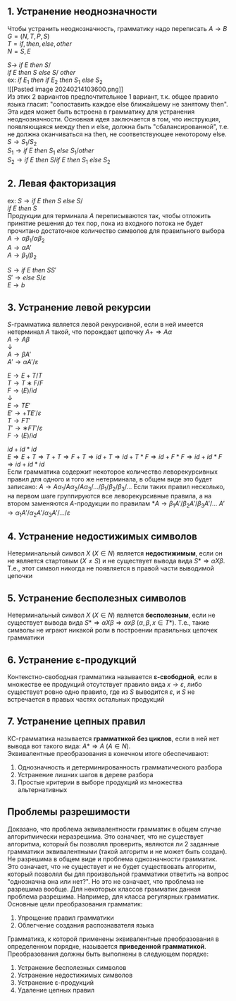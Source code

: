 ## 1. Устранение неоднозначности
Чтобы устранить неоднозначность, грамматику надо переписать
$A→B$  
$G=(N,T,P,S)$  
$T={if,then,else,other}$  
$N={S,E}$  
  
$S →$ $if$ $E$ $then$ $S/$  
 $if$ $E$ $then$ $S$ $else$ $S/$ $other$  
 ex: $if$ $E_1$ $then$ $if$ $E_2$ $then$ $S_1$ $else$ $S_2$  
 ![[Pasted image 20240214103600.png]]  
 Из этих 2 вариантов предпочтительнее 1 вариант, т.к. общее правило языка гласит: "сопоставить каждое else ближайшему не занятому then". Эта идея может быть встроена в грамматику для устранения неоднозначности. Основная идея заключается в том, что инструкция, появляющаяся между then и else, должна быть "сбалансированной", т.е. не должна оканчиваться на then, не соответствующее некоторому else.  
 $S→S_1/S_2$  
 $S_1→if$ $E$ $then$ $S_1$ $else$ $S_1/other$  
 $S_2→if$ $E$ $then$ $S/if$ $E$ $then$ $S_1$ $else$ $S_2$  
## 2. Левая факторизация
ex: $S → if$ $E$ $then$ $S$ $else$ $S/$  
$if$ $E$ $then$ $S$  
Продукции для терминала $A$ переписываются так, чтобы отложить принятие решения до тех пор, пока из входного потока не будет прочитано достаточное количество символов для правильного выбора
$A → αβ_1/αβ_2$  
$A → αA'$  
$A → β_1/β_2$  
  
$S → if$ $E$ $then$ $SS'$  
$S'→else$ $S/ε$  
$E→b$  
## 3. Устранение левой рекурсии
$S$-грамматика является левой рекурсивной, если в ней имеется нетерминал $A$ такой, что порождает цепочку $A+⇒Aα$  
$A→Aβ$  
↓  
$A→βA'$  
$A'→αA'/ε$  
  
$E→E+T/T$  
$T→T∗F/F$  
$F→(E)/id$  
↓  
$E → TE'$  
$E'→+TE'/ε$  
$T→FT'$  
$T'→∗FT'/ε$  
$F→(E)/id$  
  
$id+id*id$  
$E ⇒ E+T ⇒ T+T ⇒ F+T⇒id+T⇒id+T*F⇒id+F*F⇒id+id*F⇒id+id*id$  
Если грамматика содержит некоторое количество леворекурсивных правил для одного и того же нетерминала, в общем виде это будет записано: $A→Aα_1/Aα_2/Aα_3/.../β_1/β_2/β_3/...$ 
Если таких правил несколько, на первом шаге группируются все леворекурсивные правила, а на втором заменяются $A$-продукции по правилам
*$A→β_1A'/β_2A'/β_3A'/...$
$A'→α_1A'/α_2A'/α_3A'/.../ε$

## 4. Устранение недостижимых символов
Нетерминальный символ $X$ ($X∈N$) является **недостижимым**, если он не является стартовым ($X≠S$) и не существует вывода вида $S*⇒αXβ$. Т.е., этот символ никогда не появляется в правой части выводимой цепочки
## 5. Устранение бесполезных символов
Нетерминальный символ $X$ ($X∈N$) является **бесполезным**, если не существует вывода вида $S*⇒αXβ⇒αxβ$ ($α, β, x∈T*$). Т.е., такие символы не играют никакой роли в построении правильных цепочек грамматики
## 6. Устранение ε-продукций
Контекстно-свободная грамматика называется **ε-свободной**, если в множестве ее продукций отсутствует правило вида $x→ε$, либо существует ровно одно правило, где из $S$ выводится $ε$, и $S$ не встречается в правых частях остальных продукций
## 7. Устранение цепных правил
КС-грамматика называется **грамматикой без циклов**, если в ней нет вывода вот такого вида: $A*⇒A$ $(A∈N)$.  
 Эквивалентные преобразования в конечном итоге обеспечивают:
 1. Однозначность и детерминированность грамматического разбора
 2. Устранение лишних шагов в дереве разбора
 3. Простые критерии в выборе продукций из множества альтернативных  
## Проблемы разрешимости
Доказано, что проблема эквивалентности грамматик в общем случае алгоритмически неразрешима. Это означает, что не существует алгоритма, который бы позволял проверить, являются ли 2 заданные грамматики эквивалентными (такой алгоритм и не может быть создан).  
Не разрешима в общем виде и проблема однозначности грамматик. Это означает, что не существует и не будет существовать алгоритм, который позволял бы для произвольной грамматики ответить на вопрос "однозначна она или нет?". Но это не означает, что проблема не разрешима вообще. Для некоторых классов грамматик данная проблема разрешима. Например, для класса регулярных грамматик.  
Основные цели преобразования грамматик:
1. Упрощение правил грамматики
2. Облегчение создания распознавателя языка  

Грамматика, к которой применены эквивалентные преобразования в определенном порядке, называется **приведенной грамматикой**. Преобразования должны быть выполнены в следующем порядке:
1. Устранение бесполезных символов
2. Устранение недостижимых символов
3. Устранение ε-продукций
4. Удаление цепных правил